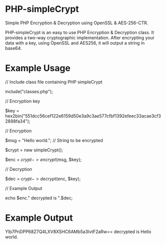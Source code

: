 # PHP-simpleCrypt
Simple PHP Encryption &amp; Decryption using OpenSSL & AES-256-CTR.

PHP-simpleCrypt is an easy to use PHP Encryption & Decryption class. It provides a two-way cryptographic implementation. After encrypting your data with a key, using OpenSSL and AES256, it will output a string in base64.

# Example Usage
// Include class file containing PHP simpleCrypt

include("classes.php");


// Encryption key

$key = hex2bin("551dcc56cef122e6159d50e3a9c3ae577cfbf1392efeec33acae3cf32898fa34");


// Encryption

$msg = "Hello world."; // String to be encrypted 

$crypt = new simpleCrypt();

$enc = $crypt->encrypt($msg, $key);


// Decryption

$dec = $crypt->decrypt($enc, $key);


// Example Output

echo $enc." decrypted is ".$dec;

# Example Output
Ylb7PnDPP68Z7Q4LXV8XSHC6AMb5a3lvtF2aRw== decrypted is Hello world.
